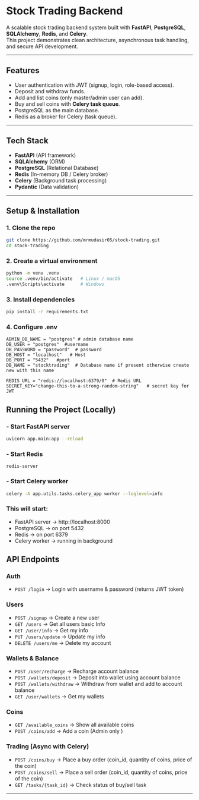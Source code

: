 #  Stock Trading Backend

A scalable stock trading backend system built with **FastAPI**, **PostgreSQL**, **SQLAlchemy**, **Redis**, and **Celery**.  
This project demonstrates clean architecture, asynchronous task handling, and secure API development.

---

##  Features
-  User authentication with JWT (signup, login, role-based access).
-  Deposit and withdraw funds.
-  Add and list coins (only master/admin user can add).
-  Buy and sell coins with **Celery task queue**.
-  PostgreSQL as the main database.
-  Redis as a broker for Celery (task queue).

---

## Tech Stack
- **FastAPI** (API framework)
- **SQLAlchemy** (ORM)
- **PostgreSQL** (Relational Database)
- **Redis** (In-memory DB / Celery broker)
- **Celery** (Background task processing)
- **Pydantic** (Data validation)



---

## Setup & Installation

### 1️. Clone the repo
```bash
git clone https://github.com/mrmudasir05/stock-trading.git
cd stock-trading
```
### 2.  Create a virtual environment
```bash
python -m venv .venv
source .venv/bin/activate   # Linux / macOS
.venv\Scripts\activate      # Windows

```

### 3. Install dependencies
```bash
pip install -r requirements.txt
```
### 4. Configure .env
```aiignore
ADMIN_DB_NAME = "postgres" # admin database name
DB_USER = "postgres"  #username
DB_PASSWORD = "password"  # password
DB_HOST = "localhost"   # Host
DB_PORT = "5432"   #port
DB_NAME = "stocktrading"  # Database name if present otherwise create new with this name

REDIS_URL = "redis://localhost:6379/0"  # Redis URL
SECRET_KEY="change-this-to-a-strong-random-string"   # secret key for JWT

```

## Running the Project (Locally)
### - Start FastAPI server
```bash
uvicorn app.main:app --reload
```
### - Start Redis
```redis
redis-server
```

### - Start Celery worker
```bash
celery -A app.utils.tasks.celery_app worker --loglevel=info
```

### This will start:

- FastAPI server → http://localhost:8000
- PostgreSQL → on port 5432
- Redis → on port 6379
- Celery worker → running in background

## API Endpoints

###  Auth
- `POST /login` → Login with username & password (returns JWT token)

### Users
- `POST /signup` → Create a new user  
- `GET /users` → Get all users basic Info  
- `GET /user/info` → Get my info  
- `PUT /users/update` → Update my info  
- `DELETE /users/me` → Delete my account  

### Wallets & Balance
- `POST /user/recharge` → Recharge account balance  
- `POST /wallets/deposit` → Deposit into wallet using account balance 
- `POST /wallets/withdraw` → Withdraw from wallet and add to account balance
- `GET /user/wallets` → Get my wallets  

### Coins
- `GET /available_coins` → Show all available coins  
- `POST /coins/add` → Add a coin (Admin only )  

### Trading (Async with Celery)
- `POST /coins/buy` → Place a buy order (coin_id, quantity of coins, price of the coin)  
- `POST /coins/sell` → Place a sell order (coin_id, quantity of coins, price of the coin)   
- `GET /tasks/{task_id}` → Check status of buy/sell task  

---
